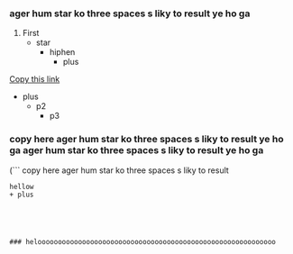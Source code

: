 
 ### ager hum star ko three spaces s liky to result ye ho ga
 1. First
     * star
         - hiphen
            + plus

  [Copy this link](https://example.com)

  + plus
    + p2
       + p3
  
  
   ### copy here  ager hum star ko three spaces s liky to result ye ho ga ager hum star ko three spaces s liky to result ye ho ga
 (``` copy here  ager hum star ko three spaces s liky to result 
   ```)
 hellow
 + plus





### helooooooooooooooooooooooooooooooooooooooooooooooooooooooooooo

